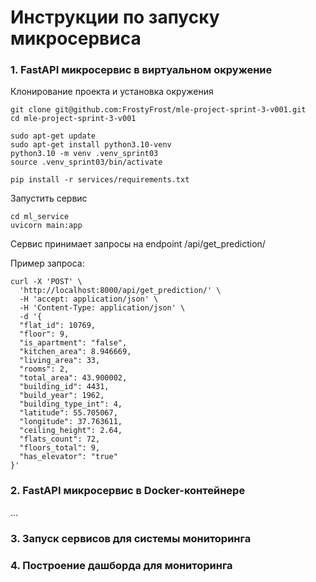 # Инструкции по запуску микросервиса

### 1. FastAPI микросервис в виртуальном окружение
Клонирование проекта и установка окружения

```
git clone git@github.com:FrostyFrost/mle-project-sprint-3-v001.git
cd mle-project-sprint-3-v001

sudo apt-get update
sudo apt-get install python3.10-venv
python3.10 -m venv .venv_sprint03
source .venv_sprint03/bin/activate

pip install -r services/requirements.txt 
```
Запустить сервис 

```
cd ml_service
uvicorn main:app
```

Сервис принимает запросы на endpoint /api/get_prediction/

Пример запроса:
```
curl -X 'POST' \
  'http://localhost:8000/api/get_prediction/' \
  -H 'accept: application/json' \
  -H 'Content-Type: application/json' \
  -d '{
  "flat_id": 10769,
  "floor": 9,
  "is_apartment": "false",
  "kitchen_area": 8.946669,
  "living_area": 33,
  "rooms": 2,
  "total_area": 43.900002,
  "building_id": 4431,
  "build_year": 1962,
  "building_type_int": 4,
  "latitude": 55.705067,
  "longitude": 37.763611,
  "ceiling_height": 2.64,
  "flats_count": 72,
  "floors_total": 9,
  "has_elevator": "true"
}'
```

### 2. FastAPI микросервис в Docker-контейнере
...


### 3. Запуск сервисов для системы мониторинга

### 4. Построение дашборда для мониторинга